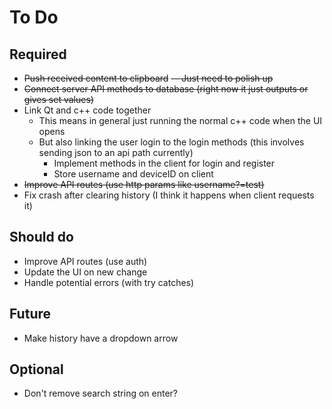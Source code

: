 # To Do

## Required

- ~~Push received content to clipboard~~ ~~-- Just need to polish up~~
- ~~Connect server API methods to database (right now it just outputs or gives set values)~~
- Link Qt and c++ code together
    - This means in general just running the normal c++ code when the UI opens
    - But also linking the user login to the login methods (this involves sending json to an api path currently)
      - Implement methods in the client for login and register
      - Store username and deviceID on client
- ~~Improve API routes (use http params like username?=test)~~
- Fix crash after clearing history (I think it happens when client requests it)

## Should do

- Improve API routes (use auth)
- Update the UI on new change
- Handle potential errors (with try catches)

## Future

- Make history have a dropdown arrow

## Optional

- Don't remove search string on enter?
